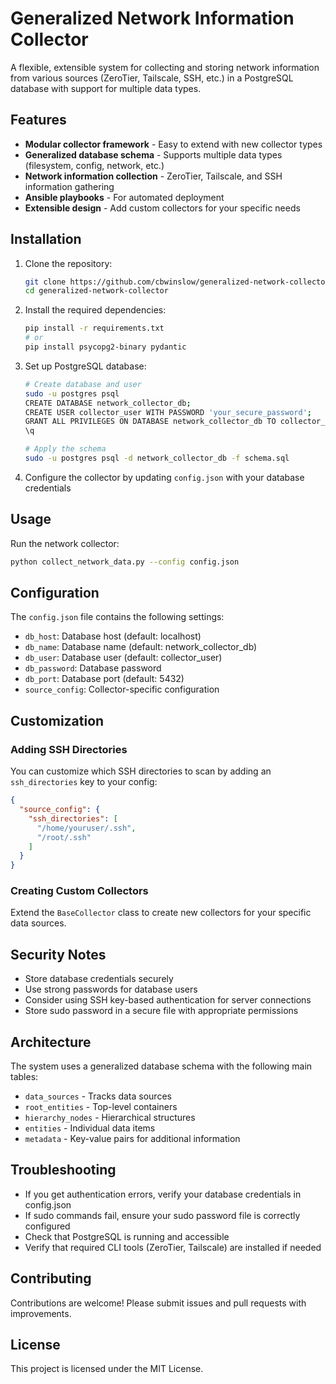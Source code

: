 # Generalized Network Information Collector

A flexible, extensible system for collecting and storing network information from various sources (ZeroTier, Tailscale, SSH, etc.) in a PostgreSQL database with support for multiple data types.

## Features

- **Modular collector framework** - Easy to extend with new collector types
- **Generalized database schema** - Supports multiple data types (filesystem, config, network, etc.)
- **Network information collection** - ZeroTier, Tailscale, and SSH information gathering
- **Ansible playbooks** - For automated deployment
- **Extensible design** - Add custom collectors for your specific needs

## Installation

1. Clone the repository:
   ```bash
   git clone https://github.com/cbwinslow/generalized-network-collector.git
   cd generalized-network-collector
   ```

2. Install the required dependencies:
   ```bash
   pip install -r requirements.txt
   # or
   pip install psycopg2-binary pydantic
   ```

3. Set up PostgreSQL database:
   ```bash
   # Create database and user
   sudo -u postgres psql
   CREATE DATABASE network_collector_db;
   CREATE USER collector_user WITH PASSWORD 'your_secure_password';
   GRANT ALL PRIVILEGES ON DATABASE network_collector_db TO collector_user;
   \q

   # Apply the schema
   sudo -u postgres psql -d network_collector_db -f schema.sql
   ```

4. Configure the collector by updating `config.json` with your database credentials

## Usage

Run the network collector:

```bash
python collect_network_data.py --config config.json
```

## Configuration

The `config.json` file contains the following settings:

- `db_host`: Database host (default: localhost)
- `db_name`: Database name (default: network_collector_db)
- `db_user`: Database user (default: collector_user)
- `db_password`: Database password
- `db_port`: Database port (default: 5432)
- `source_config`: Collector-specific configuration

## Customization

### Adding SSH Directories
You can customize which SSH directories to scan by adding an `ssh_directories` key to your config:

```json
{
  "source_config": {
    "ssh_directories": [
      "/home/youruser/.ssh",
      "/root/.ssh"
    ]
  }
}
```

### Creating Custom Collectors
Extend the `BaseCollector` class to create new collectors for your specific data sources.

## Security Notes

- Store database credentials securely
- Use strong passwords for database users
- Consider using SSH key-based authentication for server connections
- Store sudo password in a secure file with appropriate permissions

## Architecture

The system uses a generalized database schema with the following main tables:

- `data_sources` - Tracks data sources
- `root_entities` - Top-level containers
- `hierarchy_nodes` - Hierarchical structures
- `entities` - Individual data items
- `metadata` - Key-value pairs for additional information

## Troubleshooting

- If you get authentication errors, verify your database credentials in config.json
- If sudo commands fail, ensure your sudo password file is correctly configured
- Check that PostgreSQL is running and accessible
- Verify that required CLI tools (ZeroTier, Tailscale) are installed if needed

## Contributing

Contributions are welcome! Please submit issues and pull requests with improvements.

## License

This project is licensed under the MIT License.